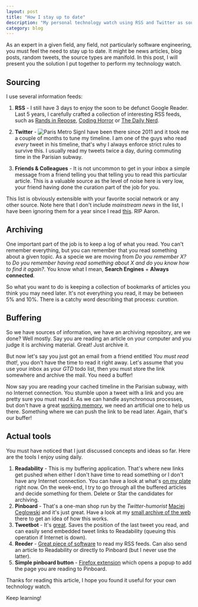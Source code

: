 ```yaml
---
layout: post
title: "How I stay up to date"
description: "My personal technology watch using RSS and Twitter as sources, Pinboard and Readability as buffer/archiving tools."
category: blog
---
```


As an expert in a given field, any field, not particularly software engineering, you must feel the need to stay up to date. It might be news articles, blog posts, random tweets, the source types are manifold. In this post, I will present you the solution I put together to perform my technology watch.

## Sourcing

I use several information feeds:

1. **RSS** - I still have 3 days to enjoy the soon to be defunct Google Reader. Last 5 years, I carefully crafted a collection of interesting RSS feeds, such as [Rands in Repose](http://www.randsinrepose.com/index.xml), [Coding Horror](http://feeds.feedburner.com/codinghorror) or [The Daily Nerd](http://dailynerd.nl/feed/).

2. **Twitter** - <img class="inline pull-right" src="https://upload.wikimedia.org/wikipedia/commons/thumb/6/66/Paris_Metro_Sign.jpg/220px-Paris_Metro_Sign.jpg" alt="Paris Metro Sign" />I have been there since 2011 and it took me a couple of months to tune my timeline. I am one of the guys who read *every* tweet in his timeline, that's why I always enforce strict rules to survive this. I usually read my tweets twice a day, during commuting time in the Parisian subway.

3. **Friends & Colleagues** - It is not uncommon to get in your inbox a simple message from a friend telling you that telling you to read this particular article. This is a valuable source as the level of noise here is very low, your friend having done the curation part of the job for you.

This list is obviously extensible with your favorite social network or any other source. Note here that I don't include *mainstream news* in the list, I have been ignoring them for a year since I read [this](http://www.aaronsw.com/weblog/hatethenews). RIP Aaron.

## Archiving

One important part of the job is to keep a log of what you read. You can't remember everything, but you can remember that you read something about a given topic. As a specie we are moving from *Do you remember X?* to *Do you remember having read something about X and do you know how to find it again?*. You know what I mean, **Search Engines** + **Always connected**.

So what you want to do is keeping a collection of bookmarks of articles you think you may need later. It's not everything you read, it may be between 5% and 10%. There is a catchy word describing that process: *curation*.

## Buffering

So we have sources of information, we have an archiving repository, are we done? Well mostly. Say you are reading an article on your computer and you judge it is archiving material. Great! Just archive it.

But now let's say you just got an email from a friend entitled *You must read that!*, you don't have the time to read it right away. Let's assume that you use your inbox as your *GTD* todo list, then you must store the link somewhere and archive the mail. You need a buffer!

Now say you are reading your cached timeline in the Parisian subway, with no Internet connection. You stumble upon a tweet with a link and you are pretty sure you must read it. As we can handle asynchronous processes, but don't have a great [working memory](https://en.wikipedia.org/wiki/Working_memory), we need an artificial one to help us there. Something where we can push the link to be read later. Again, that's our buffer!

## Actual tools

You must have noticed that I just discussed concepts and ideas so far. Here are the tools I enjoy using daily.

1. **Readability** - This is my buffering application. That's where new links get pushed when either I don't have time to read something or I don't have any Internet connection. You can have a look at what's [on my plate](https://www.readability.com/ssaunier/latest) right now. On the week-end, I try to go through all the buffered articles and decide something for them. Delete or Star the candidates for archiving.
2. **Pinboard** - That's a one-man shop run by the *Twitter-humorist* [Maciej Ceglowski](https://twitter.com/pinboard) and it's just great. Have a look at my [small archive of the web](https://pinboard.in/u:ssaunier) there to get an idea of how this works.
3. **Tweetbot** - It's [great](http://tapbots.com/software/tweetbot/). Saves the position of the last tweet you read, and can easily send embedded tweet links to Readability (queuing this operation if Internet is down).
4. **Reeder** - [Great piece of software](http://reederapp.com/) to read my RSS feeds. Can also send an article to Readability or directly to Pinboard (but I never use the latter).
5. **Simple pinboard button** - [Firefox extension](http://simplepinboardbutton.neovatar.org/) which opens a popup to add the page you are reading to Pinboard.

Thanks for reading this article, I hope you found it useful for your own technology watch.

Keep learning!
